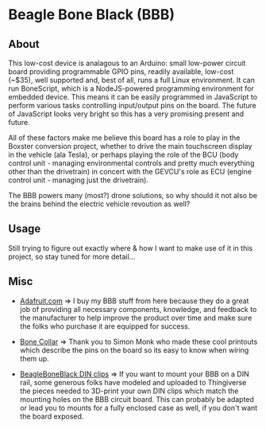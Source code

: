 Beagle Bone Black (BBB)
===

## About ##
This low-cost device is analagous to an Arduino: small low-power circuit board providing programmable GPIO pins, readily available, low-cost (~$35), well supported and, best of all, runs a full Linux environment.  It can run BoneScript, which is a NodeJS-powered programming environment for embedded device.  This means it can be easily programmed in JavaScript to perform various tasks controlling input/output pins on the board.  The future of JavaScript looks very bright so this has a very promising present and future.  

All of these factors make me believe this board has a role to play in the Boxster conversion project, whether to drive the main touchscreen display in the vehicle (ala Tesla), or perhaps playing the role of the BCU (body control unit - managing environmental controls and pretty much everything other than the drivetrain) in concert with the GEVCU's role as ECU (engine control unit - managing just the drivetrain).  

The BBB powers many (most?) drone solutions, so why should it not also be the brains behind the electric vehicle revoution as well?


## Usage ##
Still trying to figure out exactly where & how I want to make use of it in this project, so stay tuned for more detail...


## Misc ##

* [Adafruit.com](http://www.adafruit.com/category/75) => I buy my BBB stuff from here because they do a great job of providing all necessary components, knowledge, and feedback to the manufacturer to help improve the product over time and make sure the folks who purchase it are equipped for success.

* [Bone Collar](./collar_giveaway.pdf) =>  Thank you to Simon Monk who made these cool  printouts which describe the pins on the board so its easy to know when wiring them up.

* [BeagleBoneBlack DIN clips](https://www.thingiverse.com/thing:802374) => If you want to mount your BBB on a DIN rail, some generous folks have modeled and uploaded to Thingiverse the pieces needed to 3D-print your own DIN clips which match the mounting holes on the BBB circuit board.  This can probably be adapted or lead you to mounts for a fully enclosed case as well, if you don't want the board exposed.

